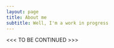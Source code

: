 ```yaml
---
layout: page
title: About me
subtitle: Well, I'm a work in progress
---
```


<<< TO BE CONTINUED >>>
